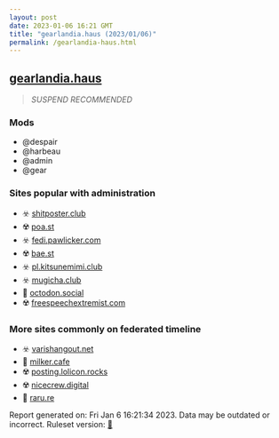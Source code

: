 ```yaml
---
layout: post
date: 2023-01-06 16:21 GMT
title: "gearlandia.haus (2023/01/06)"
permalink: /gearlandia-haus.html
---
```



## [gearlandia.haus](https://gearlandia.haus)

> *SUSPEND RECOMMENDED*

### Mods
 * @despair
 * @harbeau
 * @admin
 * @gear

### Sites popular with administration

* ☣️ [shitposter.club](/shitposter-club.html)
* ☢️ [poa.st](/poa-st.html)
* ☣️ [fedi.pawlicker.com](/fedi-pawlicker-com.html)
* ☢️ [bae.st](/bae-st.html)
* ☣️ [pl.kitsunemimi.club](/pl-kitsunemimi-club.html)
* ☣️ [mugicha.club](/mugicha-club.html)
* 🐘 [octodon.social](/octodon-social.html)
* ☢️ [freespeechextremist.com](/freespeechextremist-com.html)

### More sites commonly on federated timeline

* ☣️ [varishangout.net](/varishangout-net.html)
* 🚫 [milker.cafe](/milker-cafe.html)
* ☢️ [posting.lolicon.rocks](/posting-lolicon-rocks.html)
* ☢️ [nicecrew.digital](/nicecrew-digital.html)
* 🐘 [raru.re](/raru-re.html)

Report generated on: Fri Jan  6 16:21:34 2023. Data may be outdated or incorrect.
Ruleset version: [🏀](/version-basketball)
